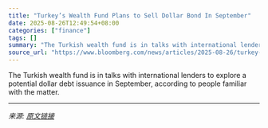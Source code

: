 ```yaml
---
title: "Turkey’s Wealth Fund Plans to Sell Dollar Bond In September"
date: 2025-08-26T12:49:54+08:00
categories: ["finance"]
tags: []
summary: "The Turkish wealth fund is in talks with international lenders to explore a potential dollar debt issuance in September, according to people familiar with the matter."
source_url: "https://www.bloomberg.com/news/articles/2025-08-26/turkey-s-wealth-fund-plans-to-sell-dollar-bond-in-september"
---
```


The Turkish wealth fund is in talks with international lenders to explore a potential dollar debt issuance in September, according to people familiar with the matter.

---

*来源: [原文链接](https://www.bloomberg.com/news/articles/2025-08-26/turkey-s-wealth-fund-plans-to-sell-dollar-bond-in-september)*
